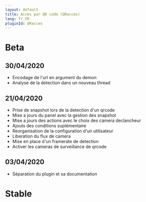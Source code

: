 ```yaml
---
layout: default
title: Acces par QR code (QRacces)
lang: fr_FR
pluginId: QRacces
---
```


# Beta
## 30/04/2020
* Encodage de l'url en argument du demon
* Analyse de la detection dans un nouveau thread
## 21/04/2020
* Prise de snapshot lors de la detection d'un qrcode
* Mise a jours du panel avec la gestion des snapshot
* Mise a jours des actions avec le choix des camera declancheur
* Ajouts des conditions suplémentaire
* Reorganisation de la configuration d'un utilisateur
* Liberation du flux de camera
* Mise en place d'un framerate de detection
* Activer les cameras de surveillance de qrcode

## 03/04/2020

* Séparation du plugin et sa documentation

# Stable

